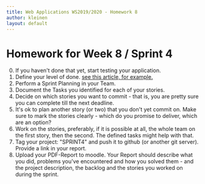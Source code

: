 ```yaml
---
title: Web Applications WS2019/2020 - Homework 8
author: kleinen
layout: default
---
```


# Homework for Week 8 / Sprint 4

0. If you haven't done that yet, start testing your application.
1. Define your level of done. [see this article, for example.](https://www.scrumalliance.org/community/articles/2008/september/what-is-definition-of-done-(dod))
1. Perform a Sprint Planning in your Team.
2. Document the Tasks you identified for each of your stories.
3. Decide on which stories you want to commit - that is, you are pretty sure you can complete till the next deadline.
4. It's ok to plan another story (or two) that you don't yet commit on. Make sure to mark the stories clearly - which do you promise to deliver, which are an option?
5. Work on the stories, preferably, if it is possible at all, the whole team on the first story, then the second. The defined tasks might help with that.
3. Tag your project: "SPRINT4" and push it to github (or another git server). Provide a link in your report.
9. Upload your PDF-Report to moodle. Your Report should describe what you did, problems you've encountered and how you solved them - and the project description, the backlog and the stories you worked on during the sprint.
